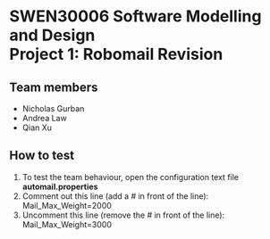 SWEN30006 Software Modelling and Design  
Project 1: Robomail Revision
=============


## Team members
- Nicholas Gurban
- Andrea Law
- Qian Xu

## How to test
1. To test the team behaviour, open the configuration text file **automail.properties**
2. Comment out this line (add a # in front of the line):  
      Mail_Max_Weight=2000
3. Uncomment this line (remove the # in front of the line):  
      Mail_Max_Weight=3000
